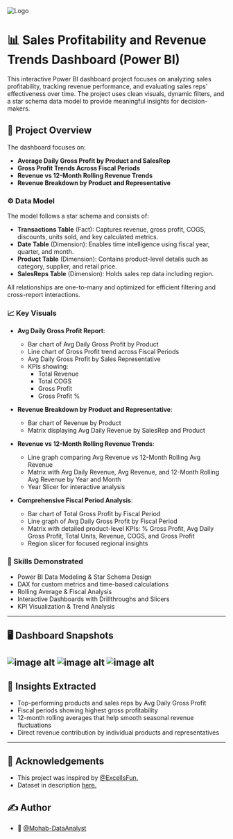 ![Logo](https://s33892.pcdn.co/wp-content/uploads/2020/07/A-sales-professional-draw-growth-graph-of-his-business-1200x385.jpg)

# 📊 Sales Profitability and Revenue Trends Dashboard (Power BI)

This interactive Power BI dashboard project focuses on analyzing sales profitability, tracking revenue performance, and evaluating sales reps' effectiveness over time. The project uses clean visuals, dynamic filters, and a star schema data model to provide meaningful insights for decision-makers.

## 📁 Project Overview

The dashboard focuses on:
- **Average Daily Gross Profit by Product and SalesRep**
- **Gross Profit Trends Across Fiscal Periods**
- **Revenue vs 12-Month Rolling Revenue Trends**
- **Revenue Breakdown by Product and Representative**

### ⚙️ Data Model

The model follows a star schema and consists of:
- **Transactions Table** (Fact): Captures revenue, gross profit, COGS, discounts, units sold, and key calculated metrics.
- **Date Table** (Dimension): Enables time intelligence using fiscal year, quarter, and month.
- **Product Table** (Dimension): Contains product-level details such as category, supplier, and retail price.
- **SalesReps Table** (Dimension): Holds sales rep data including region.

All relationships are one-to-many and optimized for efficient filtering and cross-report interactions.

### 📈 Key Visuals

- **Avg Daily Gross Profit Report**:
  - Bar chart of Avg Daily Gross Profit by Product
  - Line chart of Gross Profit trend across Fiscal Periods
  - Avg Daily Gross Profit by Sales Representative
  - KPIs showing:
    - Total Revenue
    - Total COGS
    - Gross Profit
    - Gross Profit %

- **Revenue Breakdown by Product and Representative**:
  - Bar chart of Revenue by Product
  - Matrix displaying Avg Daily Revenue by SalesRep and Product

- **Revenue vs 12-Month Rolling Revenue Trends**:
  - Line graph comparing Avg Revenue vs 12-Month Rolling Avg Revenue
  - Matrix with Avg Daily Revenue, Avg Revenue, and 12-Month Rolling Avg Revenue by Year and Month
  - Year Slicer for interactive analysis

- **Comprehensive Fiscal Period Analysis**:
  - Bar chart of Total Gross Profit by Fiscal Period
  - Line graph of Avg Daily Gross Profit by Fiscal Period
  - Matrix with detailed product-level KPIs: % Gross Profit, Avg Daily Gross Profit, Total Units, Revenue, COGS, and Gross Profit
  - Region slicer for focused regional insights

### 🧠 Skills Demonstrated
- Power BI Data Modeling & Star Schema Design
- DAX for custom metrics and time-based calculations
- Rolling Average & Fiscal Analysis
- Interactive Dashboards with Drillthroughs and Slicers
- KPI Visualization & Trend Analysis

---

## 🖥️ Dashboard Snapshots
![image alt]()
![image alt]()
![image alt]()
---

## 📌 Insights Extracted
- Top-performing products and sales reps by Avg Daily Gross Profit
- Fiscal periods showing highest gross profitability
- 12-month rolling averages that help smooth seasonal revenue fluctuations
- Direct revenue contribution by individual products and representatives

---

## 📎 Acknowledgements
- This project was inspired by [@ExcelIsFun.](https://youtu.be/nBu1Bqa1jjs?si=FyWBH1msXKctGrWT)
- Dataset in description [here.](https://youtu.be/nBu1Bqa1jjs?si=FyWBH1msXKctGrWT)
## ✍️ Author
- 👤 [@Mohab-DataAnalyst](https://github.com/Mohab-DataAnalyst)

